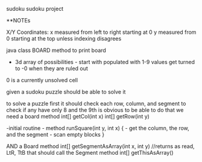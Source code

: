 sudoku
sudoku project

**NOTEs

  X/Y Coordinates:  x measured from left to right starting at 0
                    y measured from 0 starting at the top unless indexing 
                    disagrees

java class BOARD
  method to print board
 
- 3d array of possibilities - start with populated with 1-9
  values get turned to -0 when they are ruled out

0 is a currently unsolved cell

given a sudoku puzzle should be able to solve it




to solve a puzzle first it should check each row, column, and segment
  to check if any have only 8 and the 9th is obvious
  to be able to do that we need a board method 
      int[] getCol(int x) 
      int[] getRow(int y)


  -initial routine - method runSquare(int y, int x) {
    - get the column, the row, and the segment
    - scan empty blocks
  }


  AND a Board  method 
      int[] getSegmentAsArray(int x, int y) //returns as read, LtR, TtB
    that should call the Segment method
      int[] getThisAsArray()



